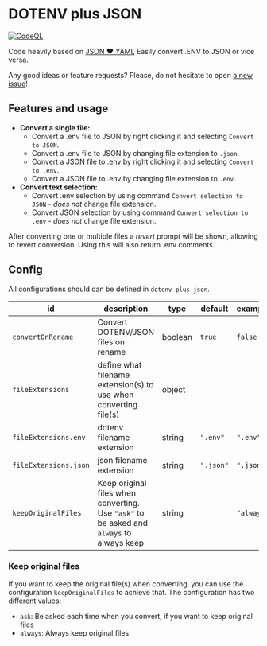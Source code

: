 # DOTENV plus JSON

[![CodeQL](https://github.com/andrusch/vscode-dotenv-plus-json/actions/workflows/codeql-analysis.yml/badge.svg?branch=main)](https://github.com/andrusch/vscode-dotenv-plus-json/actions/workflows/codeql-analysis.yml)

Code heavily based on [JSON :heart: YAML](https://github.com/hilleer/vscode-yaml-plus-json)
Easily convert .ENV to JSON or vice versa. 

Any good ideas or feature requests? Please, do not hesitate to open [a new issue](https://github.com/andrusch/vscode-dotenv-plus-json/issues/new)!

## Features and usage

* **Convert a single file:**
	* Convert a .env file to JSON by right clicking it and selecting `Convert to JSON`.
	* Convert a .env file to JSON by changing file extension to `.json`.
	* Convert a JSON file to .env by right clicking it and selecting `Convert to .env`.
	* Convert a JSON file to .env by changing file extension to `.env`.
* **Convert text selection:**
	* Convert .env selection by using command `Convert selection to JSON` - _does not_ change file extension.
	* Convert JSON selection by using command `Convert selection to .env` - _does not_ change file extension.

After converting one or multiple files a _revert_ prompt will be shown, allowing to revert conversion. Using this will also return .env comments.

## Config

All configurations should can be defined in `dotenv-plus-json`.

| id                    | description                                                                                                               | type    | default   | example    |
|-----------------------|---------------------------------------------------------------------------------------------------------------------------|---------|-----------|------------|
| `convertOnRename`     | Convert DOTENV/JSON files on rename                                                                                         | boolean | `true`    | `false`    |
| `fileExtensions`      | define what filename extension(s) to use when converting file(s)                                                          | object  |           |            |
| `fileExtensions.env` | dotenv filename extension                                                                                                   | string  | `".env"` | `".env"`   |
| `fileExtensions.json` | json filename extension                                                                                                   | string  | `".json"` | `".json"`  |
| `keepOriginalFiles`   | Keep original files when converting. Use `"ask"` to be asked and `always` to always keep                                  | string  |           | `"always"` |

### Keep original files

If you want to keep the original file(s) when converting, you can use the configuration `keepOriginalFiles` to achieve that. The configuration has two different values:

* `ask`: Be asked each time when you convert, if you want to keep original files
* `always`: Always keep original files
